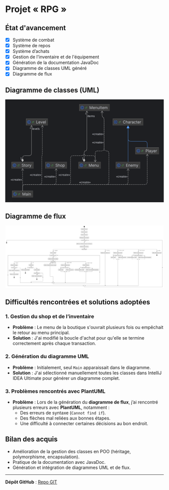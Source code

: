 # Projet « RPG »

## État d'avancement

- [x] Système de combat
- [x] Système de repos
- [x] Système d’achats
- [x] Gestion de l'inventaire et de l'équipement
- [x] Génération de la documentation JavaDoc
- [x] Diagramme de classes UML généré
- [x] Diagramme de flux

## Diagramme de classes (UML)

![Diagramme UML](UML.png)

## Diagramme de flux

![Diagramme FLUX](flux.png)

## Difficultés rencontrées et solutions adoptées

### 1. Gestion du shop et de l’inventaire
- **Problème** : Le menu de la boutique s'ouvrait plusieurs fois ou empêchait le retour au menu principal.
- **Solution** : J'ai modifié la boucle d'achat pour qu'elle se termine correctement après chaque transaction.

### 2. Génération du diagramme UML
- **Problème** : Initialement, seul `Main` apparaissait dans le diagramme.
- **Solution** : J'ai sélectionné manuellement toutes les classes dans IntelliJ IDEA Ultimate pour générer un diagramme complet.

### 3. Problèmes rencontrés avec PlantUML
- **Problème** : Lors de la génération du **diagramme de flux**, j’ai rencontré plusieurs erreurs avec **PlantUML**, notamment :
    - Des erreurs de syntaxe (`Cannot find if`).
    - Des flèches mal reliées aux bonnes étapes.
    - Une difficulté à connecter certaines décisions au bon endroit.
## Bilan des acquis

- Amélioration de la gestion des classes en POO (héritage, polymorphisme, encapsulation).
- Pratique de la documentation avec JavaDoc.
- Génération et intégration de diagrammes UML et de flux.


---

**Dépôt GitHub** : [Repo GIT](https://github.com/flotttt/JavaRPG)
